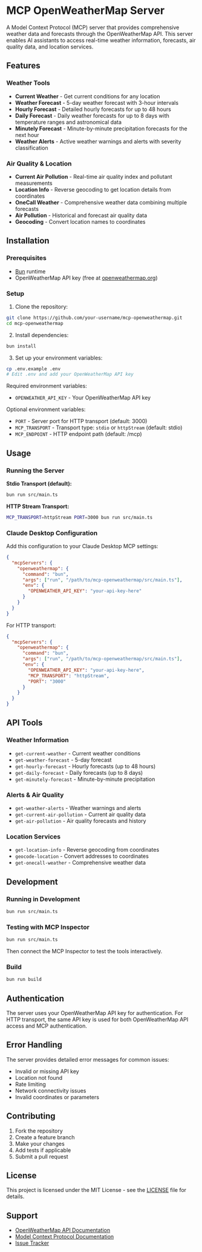 # MCP OpenWeatherMap Server

A Model Context Protocol (MCP) server that provides comprehensive weather data and forecasts through the OpenWeatherMap API. This server enables AI assistants to access real-time weather information, forecasts, air quality data, and location services.

## Features

### Weather Tools
- **Current Weather** - Get current conditions for any location
- **Weather Forecast** - 5-day weather forecast with 3-hour intervals
- **Hourly Forecast** - Detailed hourly forecasts for up to 48 hours
- **Daily Forecast** - Daily weather forecasts for up to 8 days with temperature ranges and astronomical data
- **Minutely Forecast** - Minute-by-minute precipitation forecasts for the next hour
- **Weather Alerts** - Active weather warnings and alerts with severity classification

### Air Quality & Location
- **Current Air Pollution** - Real-time air quality index and pollutant measurements
- **Location Info** - Reverse geocoding to get location details from coordinates
- **OneCall Weather** - Comprehensive weather data combining multiple forecasts
- **Air Pollution** - Historical and forecast air quality data
- **Geocoding** - Convert location names to coordinates

## Installation

### Prerequisites
- [Bun](https://bun.sh) runtime
- OpenWeatherMap API key (free at [openweathermap.org](https://openweathermap.org/api))

### Setup

1. Clone the repository:
```bash
git clone https://github.com/your-username/mcp-openweathermap.git
cd mcp-openweathermap
```

2. Install dependencies:
```bash
bun install
```

3. Set up your environment variables:
```bash
cp .env.example .env
# Edit .env and add your OpenWeatherMap API key
```

Required environment variables:
- `OPENWEATHER_API_KEY` - Your OpenWeatherMap API key

Optional environment variables:
- `PORT` - Server port for HTTP transport (default: 3000)
- `MCP_TRANSPORT` - Transport type: `stdio` or `httpStream` (default: stdio)
- `MCP_ENDPOINT` - HTTP endpoint path (default: /mcp)

## Usage

### Running the Server

**Stdio Transport (default):**
```bash
bun run src/main.ts
```

**HTTP Stream Transport:**
```bash
MCP_TRANSPORT=httpStream PORT=3000 bun run src/main.ts
```

### Claude Desktop Configuration

Add this configuration to your Claude Desktop MCP settings:

```json
{
  "mcpServers": {
    "openweathermap": {
      "command": "bun",
      "args": ["run", "/path/to/mcp-openweathermap/src/main.ts"],
      "env": {
        "OPENWEATHER_API_KEY": "your-api-key-here"
      }
    }
  }
}
```

For HTTP transport:
```json
{
  "mcpServers": {
    "openweathermap": {
      "command": "bun", 
      "args": ["run", "/path/to/mcp-openweathermap/src/main.ts"],
      "env": {
        "OPENWEATHER_API_KEY": "your-api-key-here",
        "MCP_TRANSPORT": "httpStream",
        "PORT": "3000"
      }
    }
  }
}
```

## API Tools

### Weather Information
- `get-current-weather` - Current weather conditions
- `get-weather-forecast` - 5-day forecast  
- `get-hourly-forecast` - Hourly forecasts (up to 48 hours)
- `get-daily-forecast` - Daily forecasts (up to 8 days)
- `get-minutely-forecast` - Minute-by-minute precipitation

### Alerts & Air Quality  
- `get-weather-alerts` - Weather warnings and alerts
- `get-current-air-pollution` - Current air quality data
- `get-air-pollution` - Air quality forecasts and history

### Location Services
- `get-location-info` - Reverse geocoding from coordinates
- `geocode-location` - Convert addresses to coordinates
- `get-onecall-weather` - Comprehensive weather data

## Development

### Running in Development
```bash
bun run src/main.ts
```

### Testing with MCP Inspector
```bash
bun run src/main.ts
```

Then connect the MCP Inspector to test the tools interactively.

### Build
```bash
bun run build
```

## Authentication

The server uses your OpenWeatherMap API key for authentication. For HTTP transport, the same API key is used for both OpenWeatherMap API access and MCP authentication.

## Error Handling

The server provides detailed error messages for common issues:
- Invalid or missing API key
- Location not found
- Rate limiting
- Network connectivity issues
- Invalid coordinates or parameters

## Contributing

1. Fork the repository
2. Create a feature branch
3. Make your changes
4. Add tests if applicable
5. Submit a pull request

## License

This project is licensed under the MIT License - see the [LICENSE](LICENSE) file for details.

## Support

- [OpenWeatherMap API Documentation](https://openweathermap.org/api)
- [Model Context Protocol Documentation](https://modelcontextprotocol.io)
- [Issue Tracker](https://github.com/your-username/mcp-openweathermap/issues)
